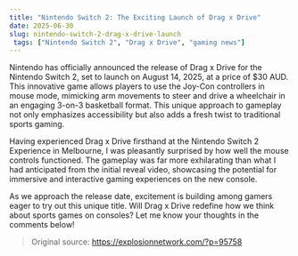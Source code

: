 ```yaml
---
title: "Nintendo Switch 2: The Exciting Launch of Drag x Drive"
date: 2025-06-30
slug: nintendo-switch-2-drag-x-drive-launch
 tags: ["Nintendo Switch 2", "Drag x Drive", "gaming news"]
---
```


Nintendo has officially announced the release of Drag x Drive for the Nintendo Switch 2, set to launch on August 14, 2025, at a price of $30 AUD. This innovative game allows players to use the Joy-Con controllers in mouse mode, mimicking arm movements to steer and drive a wheelchair in an engaging 3-on-3 basketball format. This unique approach to gameplay not only emphasizes accessibility but also adds a fresh twist to traditional sports gaming.

Having experienced Drag x Drive firsthand at the Nintendo Switch 2 Experience in Melbourne, I was pleasantly surprised by how well the mouse controls functioned. The gameplay was far more exhilarating than what I had anticipated from the initial reveal video, showcasing the potential for immersive and interactive gaming experiences on the new console. 

As we approach the release date, excitement is building among gamers eager to try out this unique title. Will Drag x Drive redefine how we think about sports games on consoles? Let me know your thoughts in the comments below!
> Original source: https://explosionnetwork.com/?p=95758